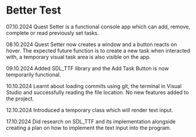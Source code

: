 # Better Test

07.10.2024
Quest Setter is a functional console app which can add, remove, complete or read previously set tasks.

08.10.2024 
Quest Setter now creates a window and a button reacts on hover. The expected future function is to create a new task when interacted with, a temporary visual task area is also visible on the app.

09.10.2024
Added SDL_TTF library and the Add Task Button is now temporarily functional.

10.10.2024
Learnt about loading commits using git, the terminal in Visual Studio and successfully reading the file location. No new features added to the project.

12.10.2024 
Introduced a temporary class which will render text input.

17.10.2024 
Did research on SDL_TTF and its implementation alongside creating a plan on how to implement the text input into the program.
